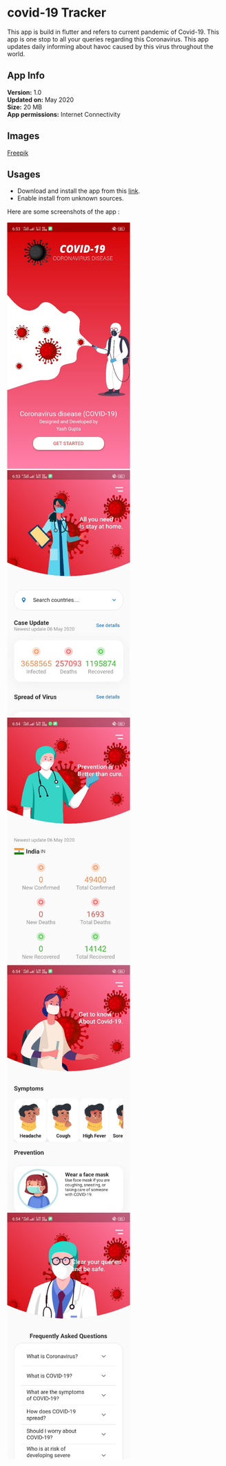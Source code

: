 # covid-19 Tracker
This app is build in flutter and refers to current pandemic of Covid-19. This app is one stop to all your queries regarding this Coronavirus. This app updates daily informing about havoc caused by this virus throughout the world. 
</br>

## App Info
<b>Version:</b> 1.0</br>
<b>Updated on:</b> May 2020</br>
<b>Size:</b> 20 MB</br>
<b>App permissions:</b> Internet Connectivity </br>

## Images
[Freepik](www.freepik.com)

## Usages
* Download and install the app from this [link](https://drive.google.com/open?id=1Dg8oFWgr4APP6rVBkOb05M2Eg2hrkKdK).
* Enable install from unknown sources.


Here are some screenshots of the app : </br>
</br>
<img src="./ss1.jpeg" width="285px" height="auto">
<img src="./ss2.jpeg" width="285px" height="auto">
<img src="./ss3.jpeg" width="285px" height="auto">
<img src="./ss4.jpeg" width="285px" height="auto">
<img src="./ss5.jpeg" width="285px" height="auto">